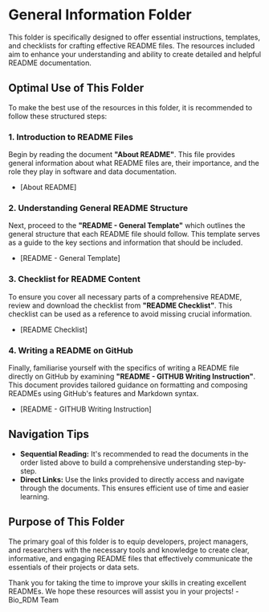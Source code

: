 # General Information Folder

This folder is specifically designed to offer essential instructions, templates, and checklists for crafting effective README files. 
The resources included aim to enhance your understanding and ability to create detailed and helpful README documentation.

## Optimal Use of This Folder

To make the best use of the resources in this folder, it is recommended to follow these structured steps:

### 1. Introduction to README Files
Begin by reading the document **"About README"**. This file provides general information about what README files are, their importance, and the role they play in software and data documentation.
- [About README]

### 2. Understanding General README Structure
Next, proceed to the **"README - General Template"** which outlines the general structure that each README file should follow. This template serves as a guide to the key sections and information that should be included.
- [README - General Template]

### 3. Checklist for README Content
To ensure you cover all necessary parts of a comprehensive README, review and download the checklist from **"README Checklist"**. This checklist can be used as a reference to avoid missing crucial information.
- [README Checklist]

### 4. Writing a README on GitHub
Finally, familiarise yourself with the specifics of writing a README file directly on GitHub by examining **"README - GITHUB Writing Instruction"**. This document provides tailored guidance on formatting and composing READMEs using GitHub's features and Markdown syntax.
- [README - GITHUB Writing Instruction]

## Navigation Tips

- **Sequential Reading:** It's recommended to read the documents in the order listed above to build a comprehensive understanding step-by-step.
- **Direct Links:** Use the links provided to directly access and navigate through the documents. This ensures efficient use of time and easier learning.

## Purpose of This Folder

The primary goal of this folder is to equip developers, project managers, and researchers with the necessary tools and knowledge to create clear, informative, and engaging README files that effectively communicate the essentials of their projects or data sets.

Thank you for taking the time to improve your skills in creating excellent READMEs. We hope these resources will assist you in your projects! -Bio_RDM Team
